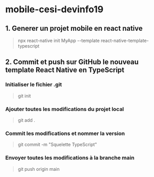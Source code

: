 # mobile-cesi-devinfo19

## 1. Generer un projet mobile en react native
> npx react-native init MyApp --template react-native-template-typescript

## 2. Commit et push sur GitHub le nouveau template React Native en TypeScript
### Initialiser le fichier .git
> git init

### Ajouter toutes les modifications du projet local
> git add .

### Commit les modifications et nommer la version
> git commit -m "Squelette TypeScript" 

### Envoyer toutes les modifications à la branche main
> git push origin main